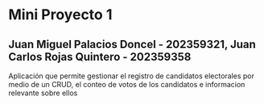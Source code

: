 # Mini Proyecto 1
## Juan Miguel Palacios Doncel - 202359321, Juan Carlos Rojas Quintero - 202359358

Aplicación que permite gestionar el registro de candidatos electorales por medio de un CRUD, el conteo de votos de los candidatos e informacion relevante sobre ellos 
